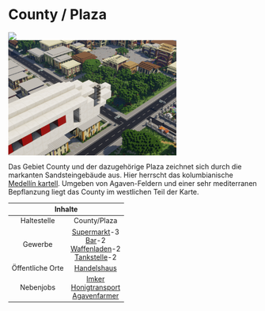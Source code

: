 # County / Plaza

<img align="left" width="340" eight="340" src="../../../assets/image/gebiete/County1.png"> <img align="center" width="340" eight="340" src="../../../assets/image/gebiete/County2.png">






Das Gebiet County und der dazugehörige Plaza zeichnet sich durch die markanten Sandsteingebäude aus. Hier herrscht das kolumbianische <a href="../../fraktionen/kartell.md">Medellín kartell</a>. Umgeben von Agaven-Feldern und einer sehr mediterranen Bepflanzung liegt das County im westlichen Teil der Karte.

<table>
  <thead>
    <tr>
      <th colspan=2 align="center">Inhalte</th>
    </tr>
  </thead>
  <tbody>
    <tr>
      <td align="center">Haltestelle</td>
      <td align="center">County/Plaza</td>
    </tr>
    <tr>
      <td align="center">Gewerbe</td>
      <td align="center"> <a href="../../biz/supermarkt/">Supermarkt</a>-3 <br> <a href="../../biz/bar/">Bar</a>-2 <br> <a href="../../biz/waffenladen/">Waffenladen</a>-2 <br> <a href="../../biz/tankstelle/">Tankstelle</a>-2 </td>
    </tr>
    <tr>
      <td align="center">Öffentliche Orte</td>
      <td align="center"><a href="../../gebäude/handelshaus/">Handelshaus</a></td>
    </tr>
    <tr>
      <td align="center">Nebenjobs</td>
      <td align="center"><a href="../../nebenjobs/imker/">Imker</a> <br> <a href="../../nebenjobs/honigtransport/">Honigtransport</a> <br> <a href="../../nebenjobs/agavenfarmer/">Agavenfarmer</a></td>
  </tbody>
</table>
